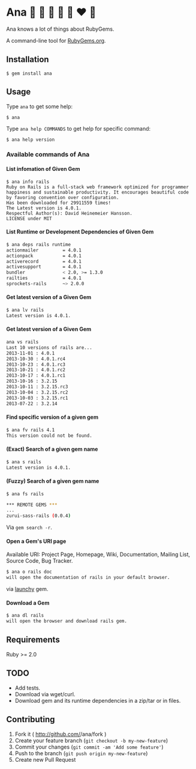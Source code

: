 # Ana :sparkling_heart: :yellow_heart: :blue_heart: :purple_heart: :green_heart: :heart: :gift_heart:

Ana knows a lot of things about RubyGems.

A command-line tool for [RubyGems.org][1].

## Installation

    $ gem install ana

## Usage

Type `ana` to get some help:

    $ ana

Type `ana help COMMANDS` to get help for specific command:

    $ ana help version

### Available commands of Ana

#### List infomation of Given Gem

```
$ ana info rails
Ruby on Rails is a full-stack web framework optimized for programmer happiness and sustainable productivity. It encourages beautiful code by favoring convention over configuration.
Has been downloaded for 29911559 times!
The Latest version is 4.0.1.
Respectful Author(s): David Heinemeier Hansson.
LICENSE under MIT
```

#### List Runtime or Development Dependencies of Given Gem

```bash
$ ana deps rails runtime
actionmailer         = 4.0.1
actionpack           = 4.0.1
activerecord         = 4.0.1
activesupport        = 4.0.1
bundler              < 2.0, >= 1.3.0
railties             = 4.0.1
sprockets-rails      ~> 2.0.0
```

#### Get latest version of a Given Gem

```bash
$ ana lv rails
Latest version is 4.0.1.
```


#### Get latest version of a Given Gem

```bash
ana vs rails
Last 10 versions of rails are...
2013-11-01 : 4.0.1
2013-10-30 : 4.0.1.rc4
2013-10-23 : 4.0.1.rc3
2013-10-21 : 4.0.1.rc2
2013-10-17 : 4.0.1.rc1
2013-10-16 : 3.2.15
2013-10-11 : 3.2.15.rc3
2013-10-04 : 3.2.15.rc2
2013-10-03 : 3.2.15.rc1
2013-07-22 : 3.2.14
```

#### Find specific version of a given gem

```bash
$ ana fv rails 4.1
This version could not be found.
```

#### (Exact) Search of a given gem name

```bash
$ ana s rails
Latest version is 4.0.1.
```

#### (Fuzzy) Search of a given gem name

```bash
$ ana fs rails

*** REMOTE GEMS ***
...
zurui-sass-rails (0.0.4)
```

Via `gem search -r`.

#### Open a Gem's URI page

Available URI: Project Page, Homepage, Wiki, Documentation, Mailing List,
               Source Code, Bug Tracker.

```bash
$ ana o rails doc
will open the documentation of rails in your default browser.
```

via [launchy][2] gem.

#### Download a Gem

```bash
$ ana dl rails
will open the browser and download rails gem.
```

## Requirements

Ruby >= 2.0

## TODO

* Add tests.
* Download via wget/curl.
* Download gem and its runtime dependencies in a zip/tar or in files.

## Contributing

1. Fork it ( http://github.com/<my-github-username>/ana/fork )
2. Create your feature branch (`git checkout -b my-new-feature`)
3. Commit your changes (`git commit -am 'Add some feature'`)
4. Push to the branch (`git push origin my-new-feature`)
5. Create new Pull Request

[1]: https://rubygems.org/
[2]: https://github.com/copiousfreetime/launchy